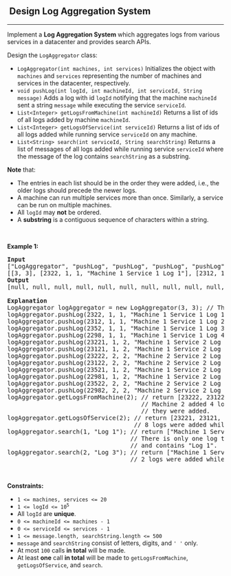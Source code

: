<h2>  Design Log Aggregation System</h2><hr><div><p>Implement a <strong>Log Aggregation System</strong> which aggregates logs from various services in a datacenter and provides search APIs.</p>

<p>Design the <code>LogAggregator</code> class:</p>

<ul>
	<li><code>LogAggregator(int machines, int services)</code> Initializes the object with <code>machines</code> and <code>services</code> representing the number of machines and services in the datacenter, respectively.</li>
	<li><code>void pushLog(int logId, int machineId, int serviceId, String message)</code> Adds a log with id <code>logId</code> notifying that the machine <code>machineId</code> sent a string <code>message</code> while executing the service <code>serviceId</code>.</li>
	<li><code>List&lt;Integer&gt; getLogsFromMachine(int machineId)</code> Returns a list of ids of all logs added by machine <code>machineId</code>.</li>
	<li><code>List&lt;Integer&gt; getLogsOfService(int serviceId)</code> Returns a list of ids of all logs added while running service <code>serviceId</code> on any machine.</li>
	<li><code>List&lt;String&gt; search(int serviceId, String searchString)</code> Returns a list of messages of all logs added while running service <code>serviceId</code> where the message of the log contains <code>searchString</code> as a substring.</li>
</ul>

<p><strong>Note</strong> that:</p>

<ul>
	<li>The entries in each list should be in the order they were added, i.e., the older logs should precede the newer logs.</li>
	<li>A machine can run multiple services more than once. Similarly, a service can be run on multiple machines.</li>
	<li>All <code>logId</code> may <strong>not</strong> be ordered.</li>
	<li>A <strong>substring</strong> is a contiguous sequence of characters within a string.</li>
</ul>

<p>&nbsp;</p>
<p><strong>Example 1:</strong></p>

<pre><strong>Input</strong>
["LogAggregator", "pushLog", "pushLog", "pushLog", "pushLog", "pushLog", "pushLog", "pushLog", "pushLog", "pushLog", "pushLog", "pushLog", "pushLog", "getLogsFromMachine", "getLogsOfService", "search", "search"]
[[3, 3], [2322, 1, 1, "Machine 1 Service 1 Log 1"], [2312, 1, 1, "Machine 1 Service 1 Log 2"], [2352, 1, 1, "Machine 1 Service 1 Log 3"], [2298, 1, 1, "Machine 1 Service 1 Log 4"], [23221, 1, 2, "Machine 1 Service 2 Log 1"], [23121, 1, 2, "Machine 1 Service 2 Log 2"], [23222, 2, 2, "Machine 2 Service 2 Log 1"], [23122, 2, 2, "Machine 2 Service 2 Log 2"], [23521, 1, 2, "Machine 1 Service 2 Log 3"], [22981, 1, 2, "Machine 1 Service 2 Log 4"], [23522, 2, 2, "Machine 2 Service 2 Log 3"], [22982, 2, 2, "Machine 2 Service 2 Log 4"], [2], [2], [1, "Log 1"], [2, "Log 3"]]
<strong>Output</strong>
[null, null, null, null, null, null, null, null, null, null, null, null, null, [23222, 23122, 23522, 22982], [23221, 23121, 23222, 23122, 23521, 22981, 23522, 22982], ["Machine 1 Service 1 Log 1"], ["Machine 1 Service 2 Log 3", "Machine 2 Service 2 Log 3"]]

<strong>Explanation</strong>
LogAggregator logAggregator = new LogAggregator(3, 3); // There are 3 machines and 3 services
logAggregator.pushLog(2322, 1, 1, "Machine 1 Service 1 Log 1");
logAggregator.pushLog(2312, 1, 1, "Machine 1 Service 1 Log 2");
logAggregator.pushLog(2352, 1, 1, "Machine 1 Service 1 Log 3");
logAggregator.pushLog(2298, 1, 1, "Machine 1 Service 1 Log 4");
logAggregator.pushLog(23221, 1, 2, "Machine 1 Service 2 Log 1");
logAggregator.pushLog(23121, 1, 2, "Machine 1 Service 2 Log 2");
logAggregator.pushLog(23222, 2, 2, "Machine 2 Service 2 Log 1");
logAggregator.pushLog(23122, 2, 2, "Machine 2 Service 2 Log 2");
logAggregator.pushLog(23521, 1, 2, "Machine 1 Service 2 Log 3");
logAggregator.pushLog(22981, 1, 2, "Machine 1 Service 2 Log 4");
logAggregator.pushLog(23522, 2, 2, "Machine 2 Service 2 Log 3");
logAggregator.pushLog(22982, 2, 2, "Machine 2 Service 2 Log 4");
logAggregator.getLogsFromMachine(2); // return [23222, 23122, 23522, 22982]
                                     // Machine 2 added 4 logs, so we return them in the order
                                     // they were added.
logAggregator.getLogsOfService(2); // return [23221, 23121, 23222, 23122, 23521, 22981, 23522, 22982]
                                   // 8 logs were added while running service 2 on a machine.
logAggregator.search(1, "Log 1"); // return ["Machine 1 Service 1 Log 1"]
                                  // There is only one log that was added while running service 1
                                  // and contains "Log 1".
logAggregator.search(2, "Log 3"); // return ["Machine 1 Service 2 Log 3", "Machine 2 Service 2 Log 3"]
                                  // 2 logs were added while running service 2 that contain "Log 3".
</pre>

<p>&nbsp;</p>
<p><strong>Constraints:</strong></p>

<ul>
	<li><code>1 &lt;= machines, services &lt;= 20</code></li>
	<li><code>1 &lt;= logId &lt;= 10<sup>5</sup></code></li>
	<li>All <code>logId</code> are <strong>unique</strong>.</li>
	<li><code>0 &lt;= machineId &lt;= machines - 1</code></li>
	<li><code>0 &lt;= serviceId &lt;= services - 1</code></li>
	<li><code>1 &lt;= message.length, searchString.length &lt;= 500</code></li>
	<li><code>message</code> and <code>searchString</code> consist of letters, digits, and <code>' '</code> only.</li>
	<li>At most <code>100</code> calls <strong>in total</strong> will be made.</li>
	<li>At least <strong>one</strong> call <strong>in total</strong> will be made to <code>getLogsFromMachine</code>, <code>getLogsOfService</code>, and <code>search</code>.</li>
</ul>
</div>
